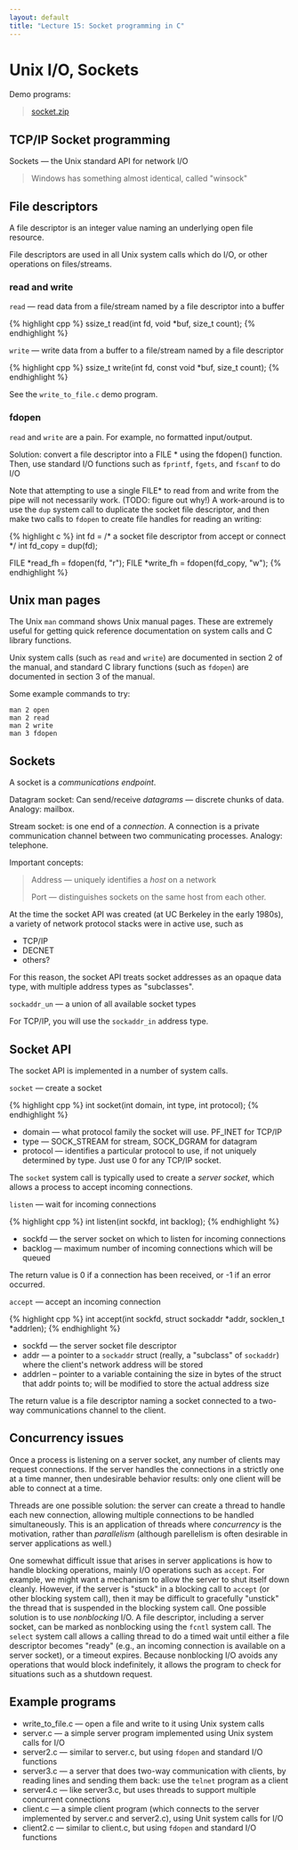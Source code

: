 ```yaml
---
layout: default
title: "Lecture 15: Socket programming in C"
---
```


# Unix I/O, Sockets

Demo programs:

> [socket.zip](socket.zip)

## TCP/IP Socket programming

Sockets &mdash; the Unix standard API for network I/O

> Windows has something almost identical, called "winsock"

## File descriptors

A file descriptor is an integer value naming an underlying open file resource.

File descriptors are used in all Unix system calls which do I/O, or other operations on files/streams.

### read and write

`read` &mdash; read data from a file/stream named by a file descriptor into a buffer

{% highlight cpp %}
ssize_t read(int fd, void *buf, size_t count);
{% endhighlight %}

`write` &mdash; write data from a buffer to a file/stream named by a file descriptor

{% highlight cpp %}
ssize_t write(int fd, const void *buf, size_t count);
{% endhighlight %}

See the `write_to_file.c` demo program.

### fdopen

`read` and `write` are a pain. For example, no formatted input/output.

Solution: convert a file descriptor into a FILE \* using the fdopen() function.  Then, use standard I/O functions such as `fprintf`, `fgets`, and `fscanf` to do I/O

Note that attempting to use a single FILE\* to read from and write from the pipe will not necessarily work.  (TODO: figure out why!)  A work-around is to use the `dup` system call to duplicate the socket file descriptor, and then make two calls to `fdopen` to create file handles for reading an writing:

{% highlight c %}
int fd = /* a socket file descriptor from accept or connect */
int fd_copy = dup(fd);

FILE *read_fh = fdopen(fd, "r");
FILE *write_fh = fdopen(fd_copy, "w");
{% endhighlight %}

## Unix man pages

The Unix `man` command shows Unix manual pages.  These are extremely useful for getting quick reference documentation on system calls and C library functions.

Unix system calls (such as `read` and `write`) are documented in section 2 of the manual, and standard C library functions (such as `fdopen`) are documented in section 3 of the manual.

Some example commands to try:

    man 2 open
    man 2 read
    man 2 write
    man 3 fdopen

## Sockets

A socket is a *communications endpoint*.

Datagram socket: Can send/receive *datagrams* &mdash; discrete chunks of data. Analogy: mailbox.

Stream socket: is one end of a *connection*. A connection is a private communication channel between two communicating processes. Analogy: telephone.

Important concepts:

> Address &mdash; uniquely identifies a *host* on a network
>
> Port &mdash; distinguishes sockets on the same host from each other.

At the time the socket API was created (at UC Berkeley in the early 1980s), a variety of network protocol stacks were in active use, such as

-   TCP/IP
-   DECNET
-   others?

For this reason, the socket API treats socket addresses as an opaque data type, with multiple address types as "subclasses".

`sockaddr_un` &mdash; a union of all available socket types

For TCP/IP, you will use the `sockaddr_in` address type.

## Socket API

The socket API is implemented in a number of system calls.

`socket` &mdash; create a socket

{% highlight cpp %}
int socket(int domain, int type, int protocol);
{% endhighlight %}

* domain &mdash; what protocol family the socket will use. PF\_INET for TCP/IP
* type &mdash; SOCK\_STREAM for stream, SOCK\_DGRAM for datagram
* protocol &mdash; identifies a particular protocol to use, if not uniquely determined by type. Just use 0 for any TCP/IP socket.

The `socket` system call is typically used to create a *server socket*, which allows a process to accept incoming connections.

`listen` &mdash; wait for incoming connections

{% highlight cpp %}
int listen(int sockfd, int backlog);
{% endhighlight %}

* sockfd &mdash; the server socket on which to listen for incoming connections
* backlog &mdash; maximum number of incoming connections which will be queued

The return value is 0 if a connection has been received, or -1 if an error occurred.

`accept` &mdash; accept an incoming connection

{% highlight cpp %}
int accept(int sockfd, struct sockaddr *addr, socklen_t *addrlen);
{% endhighlight %}

* sockfd &mdash; the server socket file descriptor
* addr &mdash; a pointer to a `sockaddr` struct (really, a "subclass" of `sockaddr`) where the client's network address will be stored
* addrlen &ndash; pointer to a variable containing the size in bytes of the struct that addr points to; will be modified to store the actual address size

The return value is a file descriptor naming a socket connected to a two-way communications channel to the client.

## Concurrency issues

Once a process is listening on a server socket, any number of clients may request connections.  If the server handles the connections in a strictly one at a time manner, then undesirable behavior results: only one client will be able to connect at a time.

Threads are one possible solution: the server can create a thread to handle each new connection, allowing multiple connections to be handled simultaneously.  This is an application of threads where *concurrency* is the motivation, rather than *parallelism* (although parellelism is often desirable in server applications as well.)

One somewhat difficult issue that arises in server applications is how to handle blocking operations, mainly I/O operations such as `accept`.  For example, we might want a mechanism to allow the server to shut itself down cleanly.  However, if the server is "stuck" in a blocking call to `accept` (or other blocking system call), then it may be difficult to gracefully "unstick" the thread that is suspended in the blocking system call.  One possible solution is to use *nonblocking* I/O.  A file descriptor, including a server socket, can be marked as nonblocking using the `fcntl` system call.  The `select` system call allows a calling thread to do a timed wait until either a file descriptor becomes "ready" (e.g., an incoming connection is available on a server socket), or a timeout expires.  Because nonblocking I/O avoids any operations that would block indefinitely, it allows the program to check for situations such as a shutdown request.

## Example programs

* write\_to\_file.c &mdash; open a file and write to it using Unix system calls
* server.c &mdash; a simple server program implemented using Unix system calls for I/O
* server2.c &mdash; similar to server.c, but using `fdopen` and standard I/O functions
* server3.c &mdash; a server that does two-way communication with clients, by reading lines and sending them back: use the `telnet` program as a client
* server4.c &mdash; like server3.c, but uses threads to support multiple concurrent connections
* client.c &mdash; a simple client program (which connects to the server implemented by server.c and server2.c), using Unit system calls for I/O
* client2.c &mdash; similar to client.c, but using `fdopen` and standard I/O functions

